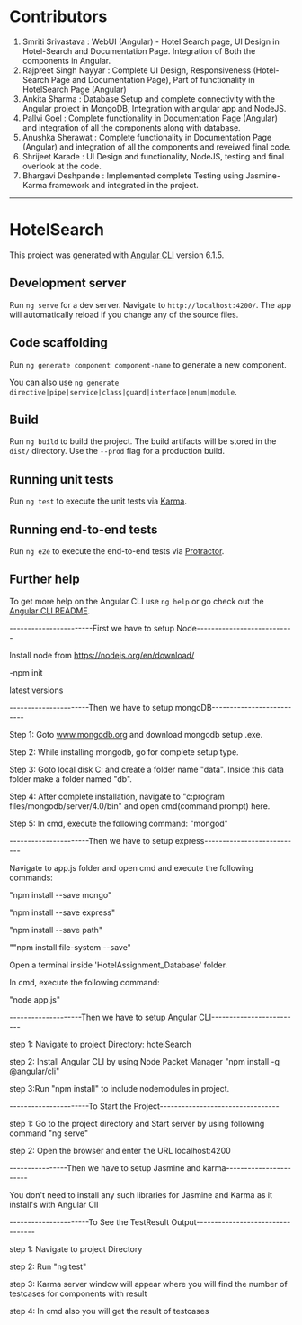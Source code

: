 # Contributors

1. Smriti Srivastava : WebUI (Angular) - Hotel Search page, UI Design in Hotel-Search and Documentation Page. Integration of Both the components in Angular.
2. Rajpreet Singh Nayyar : Complete UI Design, Responsiveness (Hotel-Search Page and Documentation Page), Part of functionality in HotelSearch Page (Angular) 
3. Ankita Sharma : Database Setup and complete connectivity with the Angular project in MongoDB, Integration with angular app and NodeJS.
4. Pallvi Goel : Complete functionality in Documentation Page (Angular) and integration of all the components along with database.
5. Anushka Sherawat : Complete functionality in Documentation Page (Angular) and integration of all the components and reveiwed final code.
6. Shrijeet Karade : UI Design and functionality, NodeJS, testing and final overlook at the code.
7. Bhargavi Deshpande : Implemented complete Testing using Jasmine-Karma framework and integrated in the project.
----------------------------------------------------------------------------------------------------------

# HotelSearch

This project was generated with [Angular CLI](https://github.com/angular/angular-cli) version 6.1.5.

## Development server

Run `ng serve` for a dev server. Navigate to `http://localhost:4200/`. The app will automatically reload if you change any of the source files.

## Code scaffolding

Run `ng generate component component-name` to generate a new component. 

You can also use `ng generate directive|pipe|service|class|guard|interface|enum|module`.

## Build

Run `ng build` to build the project. The build artifacts will be stored in the `dist/` directory. Use the `--prod` flag for a production build.

## Running unit tests

Run `ng test` to execute the unit tests via [Karma](https://karma-runner.github.io).

## Running end-to-end tests

Run `ng e2e` to execute the end-to-end tests via [Protractor](http://www.protractortest.org/).

## Further help

To get more help on the Angular CLI use `ng help` or go check out the [Angular CLI README](https://github.com/angular/angular-cli/blob/master/README.md).




-----------------------First we have to setup Node---------------------------

Install node from https://nodejs.org/en/download/

-npm init

latest versions

----------------------Then we have to setup mongoDB--------------------------

Step 1: Goto www.mongodb.org and download mongodb setup .exe.

Step 2: While installing mongodb, go for complete setup type.

Step 3: Goto local disk C: and create a folder name "data". Inside this data folder make a folder named "db".

Step 4: After complete installation, navigate to 
	"c:program files/mongodb/server/4.0/bin"
	and open cmd(command prompt) here.
  
Step 5: In cmd, execute the following command:
	"mongod"

----------------------Then we have to setup express---------------------------

Navigate to app.js folder and open cmd and execute the following commands:

"npm install --save mongo"

"npm install --save express"

"npm install --save path" 

""npm install file-system --save"

Open a terminal inside 'HotelAssignment_Database' folder.

In cmd, execute the following command:

"node app.js" 


--------------------Then we have to setup Angular CLI-------------------------

step 1: Navigate to project Directory: hotelSearch

step 2: Install Angular CLI by using Node Packet Manager "npm install -g @angular/cli"

step 3:Run "npm install" to include nodemodules in project. 


----------------------To Start the Project---------------------------------

step 1: Go to the project directory and Start server by using following command "ng serve"

step 2: Open the browser and enter the URL localhost:4200


----------------Then we have to setup Jasmine and karma-----------------------

 You don't need to install any such libraries for Jasmine and Karma as it install's with Angular ClI 
 

----------------------To See the TestResult Output--------------------------------- 

step 1: Navigate to project Directory

step 2: Run "ng test" 

step 3: Karma server window will appear where you will find the number of testcases for components with result

step 4: In cmd also you will get the result of testcases


